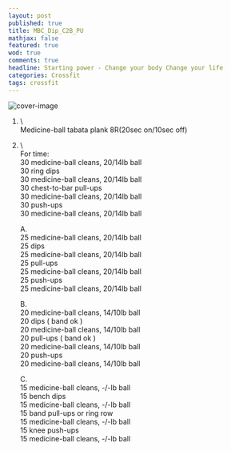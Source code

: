 ```yaml
---
layout: post
published: true
title: MBC_Dip_C2B_PU
mathjax: false
featured: true
wod: true
comments: true
headline: Starting power - Change your body Change your life
categories: Crossfit
tags: crossfit
---
```


![cover-image](../../images/taking-notes.jpg)  

1. \  
Medicine-ball tabata plank 8R(20sec on/10sec off)

1. \  
For time:  
30 medicine-ball cleans, 20/14lb ball  
30 ring dips  
30 medicine-ball cleans, 20/14lb ball  
30 chest-to-bar pull-ups  
30 medicine-ball cleans, 20/14lb ball  
30 push-ups  
30 medicine-ball cleans, 20/14lb ball  

	A.  
	25 medicine-ball cleans, 20/14lb ball  
	25 dips  
	25 medicine-ball cleans, 20/14lb ball  
	25 pull-ups  
	25 medicine-ball cleans, 20/14lb ball  
	25 push-ups  
	25 medicine-ball cleans, 20/14lb ball 
	
	B.  
	20 medicine-ball cleans, 14/10lb ball  
	20 dips ( band ok )  
	20 medicine-ball cleans, 14/10lb ball  
	20 pull-ups ( band ok )  
	20 medicine-ball cleans, 14/10lb ball  
	20 push-ups  
	20 medicine-ball cleans, 14/10lb ball  

	C.  
	15 medicine-ball cleans, -/-lb ball  
	15 bench dips  
	15 medicine-ball cleans, -/-lb ball  
	15 band pull-ups or ring row  
	15 medicine-ball cleans, -/-lb ball  
	15 knee push-ups  
	15 medicine-ball cleans, -/-lb ball  
